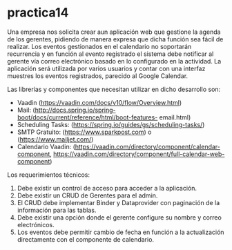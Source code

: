 # practica14

Una empresa nos solicita crear aun aplicación web que gestione la agenda de los
gerentes, pidiendo de manera expresa que dicha función sea fácil de realizar. Los eventos
gestionados en el calendario no soportarán recurrencia y en función al evento registrado
el sistema debe notificar al gerente vía correo electrónico basado en lo configurado en la
actividad.
La aplicación será utilizada por varios usuarios y contar con una interfaz muestres los
eventos registrados, parecido al Google Calendar.

Las librerías y componentes que necesitan utilizar en dicho desarrollo son:

* Vaadin (https://vaadin.com/docs/v10/flow/Overview.html)
* Mail: (http://docs.spring.io/spring-boot/docs/current/reference/html/boot-features-
email.html)
* Scheduling Tasks: (https://spring.io/guides/gs/scheduling-tasks/)
* SMTP Gratuito: (https://www.sparkpost.com) o (https://www.mailjet.com/)
* Calendario Vaadin: (https://vaadin.com/directory/component/calendar-component,
https://vaadin.com/directory/component/full-calendar-web-component)

Los requerimientos técnicos:
1. Debe existir un control de acceso para acceder a la aplicación.
2. Debe existir un CRUD de Gerentes para el admin.
3. El CRUD debe implementar Binder y Dataprovider con paginación de la
información para las tablas.
4. Debe existir una opción donde el gerente configure su nombre y correo
electrónicos.
5. Los eventos debe permitir cambio de fecha en función a la actualización
directamente con el componente de calendario.
